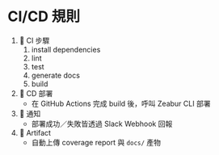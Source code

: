 # CI/CD 規則

1. 🧪 CI 步驟
   1. install dependencies
   2. lint
   3. test
   4. generate docs
   5. build
2. 🚀 CD 部署
   - 在 GitHub Actions 完成 build 後，呼叫 Zeabur CLI 部署
3. 📣 通知
   - 部署成功／失敗皆透過 Slack Webhook 回報
4. 🎯 Artifact
   - 自動上傳 coverage report 與 `docs/` 產物
